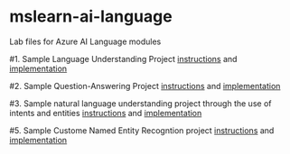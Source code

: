 # mslearn-ai-language
Lab files for Azure AI Language modules

#1. Sample Language Understanding Project [instructions](./Instruction/Exercises/01-analyze-text.md) and [implementation](./Labfiles/01-analyze-text/Python/text-analysis/text-analysis.ipynb)

#2. Sample Question-Answering Project [instructions](./Instructions/Exercises/02-qna.md) and [implementation](./Labfiles/02-qna/Python/qna-app.ipynb)

#3. Sample natural language understanding project through the use of intents and entities [instructions](./Instructions/Exercises/03-language-understanding.md) and [implementation](./Labfiles/03-language/Python/clock-client/clock-client.ipynb)


#5. Sample Custome Named Entity Recogntion project [instructions](./Instructions/Exercises/05-extract-custom-entities.md) and [implementation](./Labfiles/05-custom-entity-recognition/Python/custom-entities/custom-entities.ipynb)